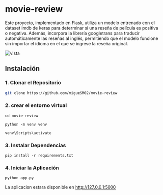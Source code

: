 # movie-review
Este proyecto, implementado en Flask, utiliza un modelo entrenado con el dataset imdb de keras para determinar si una reseña de película es positiva o negativa. Además, incorpora la librería googletrans para traducir automáticamente las reseñas al inglés, permitiendo que el modelo funcione sin importar el idioma en el que se ingrese la reseña original.

![vista](https://github.com/migueSM02/movie-review/assets/103807238/c5bfc7b6-01dc-4595-94db-554a1ad05583)

## Instalación

### 1. Clonar el Repositorio
```bash
git clone https://github.com/migueSM02/movie-review
```

### 2. crear el entorno virtual

```
cd movie-review
```
```
python -m venv venv
```
```
venv\Scripts\activate
```

### 3. Instalar Dependencias
```
pip install -r requirements.txt
```

### 4. Iniciar la Aplicación
```
python app.py
```

La aplicacion estara disponible en http://127.0.0.1:5000
